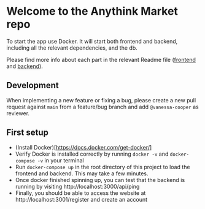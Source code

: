 # Welcome to the Anythink Market repo

To start the app use Docker. It will start both frontend and backend, including all the relevant dependencies, and the db.

Please find more info about each part in the relevant Readme file ([frontend](frontend/readme.md) and [backend](backend/README.md)).

## Development

When implementing a new feature or fixing a bug, please create a new pull request against `main` from a feature/bug branch and add `@vanessa-cooper` as reviewer.

## First setup

- (Install Docker)[https://docs.docker.com/get-docker/]
- Verify Docker is installed correctly by running `docker -v` and `docker-compose -v` in your terminal
- Run `docker-compose up` in the root directory of this project to load the frontend and backend. This may take a few minutes.
- Once docker finished spinning up, you can test that the backend is running by visiting http://localhost:3000/api/ping
- Finally, you should be able to access the website at http://localhost:3001/register and create an account